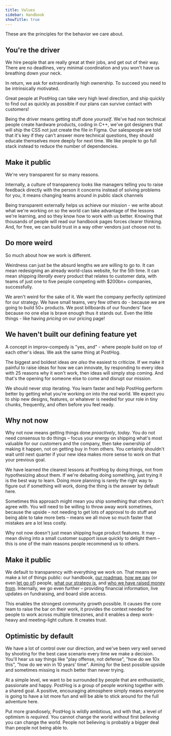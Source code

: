 ```yaml
---
title: Values
sidebar: Handbook
showTitle: true
---
```


These are the principles for the behavior we care about.

## You're the driver

We hire people that are really great at their jobs, and get out of their way. There are no deadlines, very minimal coordination and you won't have us breathing down your neck.

In return, we ask for extraordinarily high ownership. To succeed you need to be intrinsically motivated.

Great people at PostHog can take very high level direction, and ship quickly to find out as quickly as possible if our plans can survive contact with customers!

Being the driver means getting stuff done _yourself_. We've had non technical people create hardware products, coding in C++, we've got designers that will ship the CSS not just create the file in Figma. Our salespeople are told that it's key if they can't answer more technical questions, they should educate themselves more deeply for next time. We like people to go full stack instead to reduce the number of dependencies.

## Make it public

We're very transparent for so many reasons. 

Internally, a culture of transparency looks like managers telling you to raise feedback directly with the person it concerns instead of solving problems for you, it means changing teams around in public slack channels

Being transparent externally helps us achieve our mission - we write about what we're working on so the world can take advantage of the lessons we're learning, and so they know how to work with us better. Knowing that thousands of people will read our handbook pages forces clearer thinking. And, for free, we can build trust in a way other vendors just choose not to.

## Do more weird

So much about how we work is different.

Weirdness can just be the absurd lengths we are willing to go to. It can mean redesigning an already world-class website, for the 5th time. It can mean shipping _literally_ every product that relates to customer data, with teams of just one to five people competing with $200bn+ companies, successfully.

We aren't weird for the sake of it. We want the company perfectly optimized for our strategy. We have small teams, very few others do - because we are going to build 50+ products. We post billboards of our founders' face because no one else is brave enough thus it stands out. Even the little things - like having _pricing_ on our pricing page!

## We haven't built our defining feature yet

A concept in improv-compedy is "yes, and" - where people build on top of each other's ideas. We ask the same thing at PostHog.

The biggest and boldest ideas _are also_ the easiest to criticize. If we make it painful to raise ideas for how we can innovate, by responding to every idea with 25 reasons why it won't work, then ideas will simply stop coming. And that's the opening for someone else to come and disrupt our mission.

We should never stop iterating. You learn faster and help PostHog perform better by getting what you're working on into the real world. We expect you to ship new designs, features, or whatever is needed for your role in tiny chunks, frequently, and often before you feel ready.

## Why not now

Why not now means getting things done _proactively_, _today_. You do not need consensus to do things – focus your energy on shipping what's most valuable for our customers and the company, then take ownership of making it happen, not on getting buy in from others. You certainly shouldn't wait until next quarter if your new idea makes more sense to work on that your previous goal.

We have learned the clearest lessons at PostHog by doing things, not from hypothesizing about them. If we're debating doing something, just trying it is the best way to learn. Doing more planning is rarely the right way to figure out if something will work, doing the thing is the answer by default here.

Sometimes this approach might mean you ship something that others don't agree with. You will need to be willing to throw away work sometimes, because the upside – not needing to get lots of approval to do stuff and being able to take more bets – means we all move so much faster that mistakes are a lot less costly.

Why not now doesn't just mean shipping huge product features. It may mean diving into a small customer support issue quickly to delight them – this is one of the main reasons people recommend us to others.

## Make it public

We default to transparency with everything we work on. That means we make a lot of things public: our handbook, [our roadmap](/handbook/strategy/roadmap), [how we pay](/handbook/people/compensation) (or even [let go of](/handbook/people/offboarding)) people, [what our strategy is](/handbook/why-does-posthog-exist), and [who we have raised money from](/handbook/strategy/investors). Internally, we go even further – providing financial information, live updates on fundraising, and board slide access.

This enables the strongest community growth possible. It causes the core team to raise the bar on their work, it provides the context needed for people to work across multiple timezones, and it enables a deep work-heavy and meeting-light culture. It creates trust.

## Optimistic by default

We have a lot of control over our direction, and we've been very well served by shooting for the best case scenario every time we make a decision. You'll hear us say things like "play offense, not defense", "how do we 10x this", "how do we win in 10 years' time". Aiming for the best possible upside and sometimes missing is much better than never trying.

At a simple level, we want to be surrounded by people that are enthusiastic, passionate and happy. PostHog is a group of people working together with a shared goal. A positive, encouraging atmosphere simply means everyone is going to have a lot more fun and will be able to stick around for the full adventure here.

Put more grandiosely, PostHog is wildly ambitious, and with that, a level of optimism is _required_. You cannot change the world without first _believing_ you can change the world. People not believing is probably a bigger deal than people not being able to.